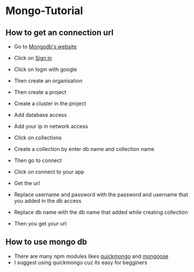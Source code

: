 # Mongo-Tutorial

## How to get an connection url

- Go to [Mongodb's website](https://mongodb.com)
- Click on [Sign in](https://account.mongodb.com/account/login)
- Click on login with google


- Then create an organisation
- Then create a project 
- Create a cluster in the project 
- Add database access
- Add your ip in network access
- Click on collections
- Create a collection by enter db name and collection name
- Then go to connect 
- Click on connect to your app
- Get the url
- Replace username and password with the password and username that you added in the db access
- Replace db name with the db name that added while creating collection
- Then you get your url

## How to use mongo db

- There are many npm modules likes [quickmongo](https://npmjs.com/package/quickmongo) and [mongoose](https://npmjs.com/package/mongoose)
- I suggest using quickmongo cuz its easy for begginers
